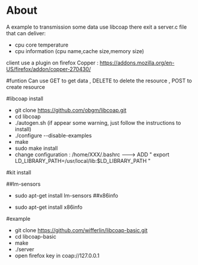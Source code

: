 # About
A example to transmission some data use libcoap
there exit a server.c file that can deliver:
 
* cpu core temperature
* cpu information (cpu name,cache size,memory size)

client use a plugin on firefox 
Copper : https://addons.mozilla.org/en-US/firefox/addon/copper-270430/
 
 #funtion
 Can use GET to get data , DELETE to delete the resource , POST to create resource 
 
#libcoap install
 
* git clone https://github.com/obgm/libcoap.git
* cd libcoap
* ./autogen.sh (if appear some warning, just follow the instructions to install)
* ./configure --disable-examples
* make
* sudo make install
* change configuration : /home/XXX/.bashrc --->  ADD " export LD_LIBRARY_PATH=/usr/local/lib:$LD_LIBRARY_PATH " 

#kit install

##lm-sensors

* sudo apt-get install lm-sensors
##x86info

* sudo apt-get install x86info
    
#example

* git clone https://github.com/wifferlin/libcoap-basic.git
* cd libcoap-basic
* make
* ./server
* open firefox key in coap://127.0.0.1
